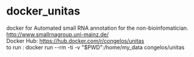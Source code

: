 # docker_unitas
docker for Automated small RNA annotation for the non-bioinfomatician. http://www.smallrnagroup.uni-mainz.de/      
Docker Hub: https://hub.docker.com/r/congelos/unitas   
to run :
docker run --rm -ti -v "$PWD":/home/my_data congelos/unitas

